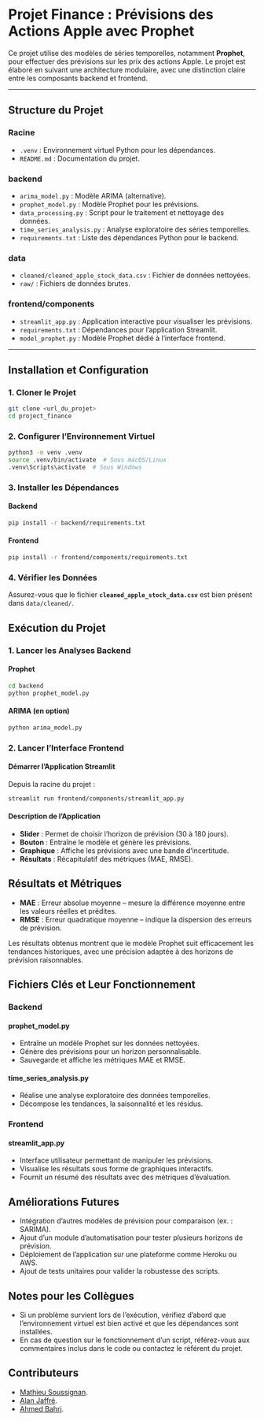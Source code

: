 # Projet Finance : Prévisions des Actions Apple avec Prophet

Ce projet utilise des modèles de séries temporelles, notamment **Prophet**, pour effectuer des prévisions sur les prix des actions Apple. Le projet est élaboré en suivant une architecture modulaire, avec une distinction claire entre les composants backend et frontend.

---

## **Structure du Projet**

### **Racine**
- `.venv` : Environnement virtuel Python pour les dépendances.
- `README.md` : Documentation du projet.

### **backend**
- `arima_model.py` : Modèle ARIMA (alternative).
- `prophet_model.py` : Modèle Prophet pour les prévisions.
- `data_processing.py` : Script pour le traitement et nettoyage des données.
- `time_series_analysis.py` : Analyse exploratoire des séries temporelles.
- `requirements.txt` : Liste des dépendances Python pour le backend.

### **data**
- `cleaned/cleaned_apple_stock_data.csv` : Fichier de données nettoyées.
- `raw/` : Fichiers de données brutes.

### **frontend/components**
- `streamlit_app.py` : Application interactive pour visualiser les prévisions.
- `requirements.txt` : Dépendances pour l’application Streamlit.
- `model_prophet.py` : Modèle Prophet dédié à l’interface frontend.

---

## **Installation et Configuration**

### 1. **Cloner le Projet**
```bash
git clone <url_du_projet>
cd project_finance
```

### 2. **Configurer l’Environnement Virtuel**
```bash
python3 -m venv .venv
source .venv/bin/activate  # Sous macOS/Linux
.venv\Scripts\activate  # Sous Windows
```

### 3. **Installer les Dépendances**
#### Backend
```bash
pip install -r backend/requirements.txt
```
#### Frontend
```bash
pip install -r frontend/components/requirements.txt
```

### 4. **Vérifier les Données**
Assurez-vous que le fichier **`cleaned_apple_stock_data.csv`** est bien présent dans `data/cleaned/`.


## **Exécution du Projet**

### 1. **Lancer les Analyses Backend**
#### Prophet
```bash
cd backend
python prophet_model.py
```
#### ARIMA (en option)
```bash
python arima_model.py
```

### 2. **Lancer l’Interface Frontend**
#### Démarrer l’Application Streamlit
Depuis la racine du projet :
```bash
streamlit run frontend/components/streamlit_app.py
```

#### Description de l’Application
- **Slider** : Permet de choisir l’horizon de prévision (30 à 180 jours).
- **Bouton** : Entraîne le modèle et génère les prévisions.
- **Graphique** : Affiche les prévisions avec une bande d’incertitude.
- **Résultats** : Récapitulatif des métriques (MAE, RMSE).

## **Résultats et Métriques**

- **MAE** : Erreur absolue moyenne – mesure la différence moyenne entre les valeurs réelles et prédites.
- **RMSE** : Erreur quadratique moyenne – indique la dispersion des erreurs de prévision.

Les résultats obtenus montrent que le modèle Prophet suit efficacement les tendances historiques, avec une précision adaptée à des horizons de prévision raisonnables.


## **Fichiers Clés et Leur Fonctionnement**

### Backend
#### prophet_model.py
- Entraîne un modèle Prophet sur les données nettoyées.
- Génère des prévisions pour un horizon personnalisable.
- Sauvegarde et affiche les métriques MAE et RMSE.

#### time_series_analysis.py
- Réalise une analyse exploratoire des données temporelles.
- Décompose les tendances, la saisonnalité et les résidus.

### Frontend
#### streamlit_app.py
- Interface utilisateur permettant de manipuler les prévisions.
- Visualise les résultats sous forme de graphiques interactifs.
- Fournit un résumé des résultats avec des métriques d’évaluation.


## **Améliorations Futures**
- Intégration d’autres modèles de prévision pour comparaison (ex. : SARIMA).
- Ajout d’un module d’automatisation pour tester plusieurs horizons de prévision.
- Déploiement de l’application sur une plateforme comme Heroku ou AWS.
- Ajout de tests unitaires pour valider la robustesse des scripts.


## **Notes pour les Collègues**
- Si un problème survient lors de l’exécution, vérifiez d’abord que l’environnement virtuel est bien activé et que les dépendances sont installées.
- En cas de question sur le fonctionnement d’un script, référez-vous aux commentaires inclus dans le code ou contactez le référent du projet.

## **Contributeurs**
- [Mathieu Soussignan](https://www.mathieu-soussignan.com).
- [Alan Jaffré](www.linkedin.com/in/alan-jaffré).
- [Ahmed Bahri](https://www.linkedin.com/in/bahri-amine/).
